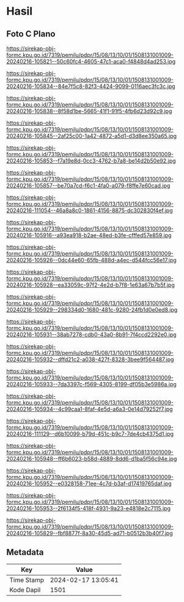 # Hasil

## Foto C Plano

https://sirekap-obj-formc.kpu.go.id/7319/pemilu/pdpr/15/08/13/10/01/1508131001009-20240216-105821--50c60fc4-4605-47c1-aca0-f4848d4ad253.jpg

https://sirekap-obj-formc.kpu.go.id/7319/pemilu/pdpr/15/08/13/10/01/1508131001009-20240216-105834--84e7f5c8-82f3-4424-9099-0116aec3fc3c.jpg

https://sirekap-obj-formc.kpu.go.id/7319/pemilu/pdpr/15/08/13/10/01/1508131001009-20240216-105838--8f58d1be-5665-41f1-91f5-4fb6d23d92c9.jpg

https://sirekap-obj-formc.kpu.go.id/7319/pemilu/pdpr/15/08/13/10/01/1508131001009-20240216-105845--2af25c00-1a42-4872-a5d1-d3d8ee350a65.jpg

https://sirekap-obj-formc.kpu.go.id/7319/pemilu/pdpr/15/08/13/10/01/1508131001009-20240216-105853--f7a19e8d-0cc3-4762-b7a8-be14d2b50e92.jpg

https://sirekap-obj-formc.kpu.go.id/7319/pemilu/pdpr/15/08/13/10/01/1508131001009-20240216-105857--be70a7cd-f6c1-4fa0-a079-f8ffe7e60cad.jpg

https://sirekap-obj-formc.kpu.go.id/7319/pemilu/pdpr/15/08/13/10/01/1508131001009-20240216-111054--46a8a8c0-1861-4156-8875-dc302830f4ef.jpg

https://sirekap-obj-formc.kpu.go.id/7319/pemilu/pdpr/15/08/13/10/01/1508131001009-20240216-105916--a93ea918-b2ae-48ed-b3fe-cfffed57e859.jpg

https://sirekap-obj-formc.kpu.go.id/7319/pemilu/pdpr/15/08/13/10/01/1508131001009-20240216-105926--0dc44e60-65fb-488d-a4ec-d544fcc56e17.jpg

https://sirekap-obj-formc.kpu.go.id/7319/pemilu/pdpr/15/08/13/10/01/1508131001009-20240216-105928--ea33059c-97f2-4e2d-b7f8-1e63a67b7b5f.jpg

https://sirekap-obj-formc.kpu.go.id/7319/pemilu/pdpr/15/08/13/10/01/1508131001009-20240216-105929--298334d0-1680-481c-9280-24fb1d0e0ed8.jpg

https://sirekap-obj-formc.kpu.go.id/7319/pemilu/pdpr/15/08/13/10/01/1508131001009-20240216-105931--38ab7278-cdb0-43a0-8b91-7f4ccd2292e0.jpg

https://sirekap-obj-formc.kpu.go.id/7319/pemilu/pdpr/15/08/13/10/01/1508131001009-20240216-105932--dffd21c2-a038-427f-8328-3bee9f564487.jpg

https://sirekap-obj-formc.kpu.go.id/7319/pemilu/pdpr/15/08/13/10/01/1508131001009-20240216-105933--7da3397c-f569-4305-8199-df05b3e5986a.jpg

https://sirekap-obj-formc.kpu.go.id/7319/pemilu/pdpr/15/08/13/10/01/1508131001009-20240216-105934--4c99caa1-8faf-4e5d-a6a3-0e14d79252f7.jpg

https://sirekap-obj-formc.kpu.go.id/7319/pemilu/pdpr/15/08/13/10/01/1508131001009-20240216-111129--d6b10099-b79d-451c-b9c7-7de4cb4375d1.jpg

https://sirekap-obj-formc.kpu.go.id/7319/pemilu/pdpr/15/08/13/10/01/1508131001009-20240216-105948--ff6b6023-b58d-4889-8dd6-d1ba5f56c94e.jpg

https://sirekap-obj-formc.kpu.go.id/7319/pemilu/pdpr/15/08/13/10/01/1508131001009-20240216-105952--e0328158-71ee-4c7d-b3af-d17419765daf.jpg

https://sirekap-obj-formc.kpu.go.id/7319/pemilu/pdpr/15/08/13/10/01/1508131001009-20240216-105953--2f6134f5-418f-4931-9a23-e4818e2c7115.jpg

https://sirekap-obj-formc.kpu.go.id/7319/pemilu/pdpr/15/08/13/10/01/1508131001009-20240216-105829--fbf8877f-8a30-45d5-ad71-b0512b3b40f7.jpg


## Metadata

| Key        | Value               |
| ---------- | ------------------- |
| Time Stamp | 2024-02-17 13:05:41 |
| Kode Dapil | 1501                |



